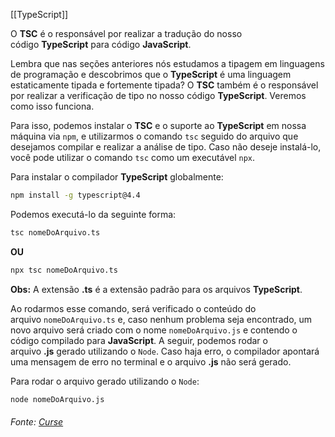 [[TypeScript]]

O **TSC** é o responsável por realizar a tradução do nosso código **TypeScript** para código **JavaScript**.

Lembra que nas seções anteriores nós estudamos a tipagem em linguagens de programação e descobrimos que o **TypeScript** é uma linguagem estaticamente tipada e fortemente tipada? O **TSC** também é o responsável por realizar a verificação de tipo no nosso código **TypeScript**. Veremos como isso funciona.

Para isso, podemos instalar o **TSC** e o suporte ao **TypeScript** em nossa máquina via `npm`, e utilizarmos o comando `tsc` seguido do arquivo que desejamos compilar e realizar a análise de tipo. Caso não deseje instalá-lo, você pode utilizar o comando `tsc` como um executável `npx`.

Para instalar o compilador **TypeScript** globalmente:

```bash
npm install -g typescript@4.4
```

Podemos executá-lo da seguinte forma:

```bash
tsc nomeDoArquivo.ts
```

**OU**

```bash
npx tsc nomeDoArquivo.ts
```

**Obs:** A extensão **.ts** é a extensão padrão para os arquivos **TypeScript**.

Ao rodarmos esse comando, será verificado o conteúdo do arquivo `nomeDoArquivo.ts` e, caso nenhum problema seja encontrado, um novo arquivo será criado com o nome `nomeDoArquivo.js` e contendo o código compilado para **JavaScript**. A seguir, podemos rodar o arquivo **.js** gerado utilizando o `Node`. Caso haja erro, o compilador apontará uma mensagem de erro no terminal e o arquivo **.js** não será gerado.

Para rodar o arquivo gerado utilizando o `Node`:



```bash
node nomeDoArquivo.js
```

###### Fonte: [Curse](https://app.betrybe.com/learn/course/5e938f69-6e32-43b3-9685-c936530fd326/module/94d0e996-1827-4fbc-bc24-c99fb592925b/section/4e3b7d3a-94a1-4fce-9545-0f2b04f8ccd9/day/f2bc13d9-91a6-488b-aa3f-257b0f5bb449/lesson/e5acaf83-143d-4065-895d-1c58f874ad9f)
